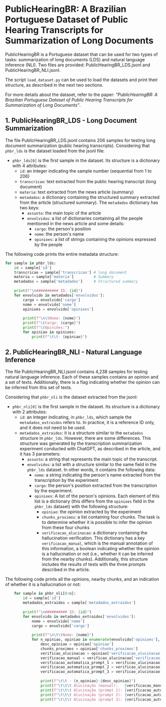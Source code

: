 # PublicHearingBR: A Brazilian Portuguese Dataset of Public Hearing Transcripts for Summarization of Long Documents

PublicHearingBR is a Portuguese dataset that can be used for two types of tasks: summarization of long documents (LDS) and natural language inference (NLI). Two files are provided: PublicHearingBR_LDS.jsonl and PublicHearingBR_NLI.jsonl.

The script `load_dataset.py` can be used to load the datasets and print their structure, as described in the next two sections.

For more details about the dataset, refer to the paper: _"PublicHearingBR: A Brazilian Portuguese Dataset of Public Hearing Transcripts for Summarization of Long Documents"_.

## 1. PublicHearingBR_LDS - Long Document Summarization

The file PublicHearingBR_LDS.jsonl contains 206 samples for testing long document summarization (public hearing transcripts). Considering that `phbr_lds` is the dataset loaded from the jsonl file:

- `phbr_lds[0]` is the first sample in the dataset. Its structure is a dictionary with 4 attributes:
    - `id`: an integer indicating the sample number (sequential from 1 to 206)
    - `transcricao`: text extracted from the public hearing transcript (long document)
    - `materia`: text extracted from the news article (summary)
    - `metadados`: a dictionary containing the structured summary extracted from the article (structured summary). The `metadados` dictionary has two keys:
        - `assunto`: the main topic of the article
        - `envolvidos`: a list of dictionaries containing all the people mentioned in the news article and some details:
            - `cargo`: the person's position
            - `nome`: the person's name
            - `opinioes`: a list of strings containing the opinions expressed by the people

The following code prints the entire metadata structure:

```python
for sample in phbr_lds:
    id = sample['id']
    transcricao = sample['transcricao'] # long document
    materia = sample['materia']         # Summary
    metadados = sample['metadados']     # Structured summary
    
    print(f"\n########## ID: {id}")
    for envolvido in metadados['envolvidos']:
        cargo = envolvido['cargo']
        nome = envolvido['nome']
        opinioes = envolvido['opinioes']
        
        print(f"\n\tNome: {nome}")
        print(f"\tCargo: {cargo}")
        print(f"\tOpiniões:")
        for opiniao in opinioes:
            print(f"\t\t- {opiniao}")
```		
			
## 2. PublicHearingBR_NLI - Natural Language Inference

The file PublicHearingBR_NLI.jsonl contains 4,238 samples for testing natural language inference. Each of these samples contains an opinion and a set of texts. Additionally, there is a flag indicating whether the opinion can be inferred from this set of texts.

Considering that `phbr_nli` is the dataset extracted from the jsonl:

- `phbr_nli[0]` is the first sample in the dataset. Its structure is a dictionary with 2 attributes:
    - `id`: an integer indicating, in `phbr_lds`, which sample the `metadados_extraidos` refers to. In practice, it is a reference ID only, and it does not need to be used.
    - `metadados_extraidos`: it is a structure similar to the `metadados` structure in `phbr_lds`. However, there are some differences. This structure was generated by the transcription summarization experiment conducted with ChatGPT, as described in the article, and it has 3 parameters:
        - `assunto`: a string that represents the main topic of the transcript.
        - `envolvidos`: a list with a structure similar to the same field in the `phbr_lds` dataset. In other words, it contains the following data:
            - `nome`: a string indicating the person's name extracted from the transcription by the experiment
            - `cargo`: the person's position extracted from the transcription by the experiment.
            - `opinioes`: A list of the person's opinions. Each element of this list is a dictionary (this differs from the `opinioes` field in the `phbr_lds` dataset) with the following structure:
                - `opiniao`: the opinion extracted by the experiment
                - `chunks_proximos`: a list containing four chunks. The task is to determine whether it is possible to infer the opinion from these four chunks
                - `verificacao_alucinacao`: a dictionary containing the hallucination verification. This dictionary has a key `verificacao_manual`, which is the manual annotation of this information, a boolean indicating whether the opinion is a hallucination or not (i.e., whether it can be inferred from the nearby chunks). Additionally, this structure includes the results of tests with the three prompts described in the article.

The following code prints all the opinions, nearby chunks, and an indication of whether it is a hallucination or not:

```python
    for sample in phbr_nli[0:n]:
        id = sample['id']
        metadados_extraidos = sample['metadados_extraidos']
        
        print(f"\n########## ID: {id}")
        for envolvido in metadados_extraidos['envolvidos']:
            nome = envolvido['nome']
            cargo = envolvido['cargo']
            
            print(f"\n\t\tNome: {nome}")
            for n_opiniao, opiniao in enumerate(envolvido['opinioes'], 1):
                desc_opiniao = opiniao['opiniao']
                chunks_proximos = opiniao['chunks_proximos']
                verificao_alucinacao = opiniao['verificacao_alucinacao']
                verificacao_manual = verificao_alucinacao['verificacao_manual']
                verificacao_automatica_prompt_1 = verificao_alucinacao['prompt_1_gpt-4o-mini-2024-07-18']['alucinacao']
                verificacao_automatica_prompt_2 = verificao_alucinacao['prompt_2_gpt-4o-mini-2024-07-18']['alucinacao']
                verificacao_automatica_prompt_3 = verificao_alucinacao['prompt_3_gpt-4o-mini-2024-07-18']['alucinacao']
                
                print(f"\t\t - {n_opiniao}:{desc_opiniao}")
                print(f"\t\t\t Alucinação (manual):   {verificacao_manual}")
                print(f"\t\t\t Alucinação (prompt 1): {verificacao_automatica_prompt_1}")
                print(f"\t\t\t Alucinação (prompt 2): {verificacao_automatica_prompt_2}")
                print(f"\t\t\t Alucinação (prompt 3): {verificacao_automatica_prompt_3}")
```